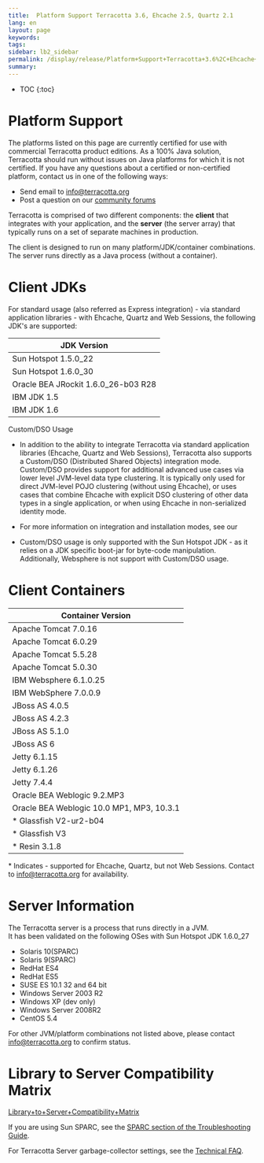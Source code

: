 ```yaml
---
title:  Platform Support Terracotta 3.6, Ehcache 2.5, Quartz 2.1  
lang: en
layout: page
keywords:
tags:
sidebar: lb2_sidebar
permalink: /display/release/Platform+Support+Terracotta+3.6%2C+Ehcache+2.5%2C+Quartz+2.1.html
summary:
---
```


* TOC
{:toc}

Platform Support
================

The platforms listed on this page are currently certified for use with commercial Terracotta product editions. As a 100% Java solution, Terracotta should run without issues on Java platforms for which it is not certified. If you have any questions about a certified or non-certified platform, contact us in one of the following ways:

*   Send email to [info@terracotta.org](mailto:info@terracotta.org)
*   Post a question on our [community forums](http://forums.terracotta.org)

Terracotta is comprised of two different components: the **client** that integrates with your application, and the **server** (the server array) that typically runs on a set of separate machines in production.

The client is designed to run on many platform/JDK/container combinations. The server runs directly as a Java process (without a container).

Client JDKs
===========

For standard usage (also referred as Express integration) - via standard application libraries - with Ehcache, Quartz and Web Sessions, the following JDK's are supported:

| JDK Version |
| --- |
| Sun Hotspot 1.5.0\_22 |
| Sun Hotspot 1.6.0\_30 |
| Oracle BEA JRockit 1.6.0\_26-b03 R28 |
| IBM JDK 1.5 |
| IBM JDK 1.6 |

Custom/DSO Usage

*   In addition to the ability to integrate Terracotta via standard application libraries (Ehcache, Quartz and Web Sessions), Terracotta also supports a Custom/DSO (Distributed Shared Objects) integration mode. Custom/DSO provides support for additional advanced use cases via lower level JVM-level data type clustering. It is typically only used for direct JVM-level POJO clustering (without using Ehcache), or uses cases that combine Ehcache with explicit DSO clustering of other data types in a single application, or when using Ehcache in non-serialized identity mode.
*   For more information on integration and installation modes, see our
    
*   Custom/DSO usage is only supported with the Sun Hotspot JDK - as it relies on a JDK specific boot-jar for byte-code manipulation. Additionally, Websphere is not support with Custom/DSO usage.

Client Containers
=================

| Container Version |
| --- |
| Apache Tomcat 7.0.16 |
| Apache Tomcat 6.0.29 |
| Apache Tomcat 5.5.28 |
| Apache Tomcat 5.0.30 |
| IBM Websphere 6.1.0.25 |
| IBM WebSphere 7.0.0.9 |
| JBoss AS 4.0.5 |
| JBoss AS 4.2.3 |
| JBoss AS 5.1.0 |
| JBoss AS 6 |
| Jetty 6.1.15 |
| Jetty 6.1.26 |
| Jetty 7.4.4 |
| Oracle BEA Weblogic 9.2.MP3 |
| Oracle BEA Weblogic 10.0 MP1, MP3, 10.3.1 |
| \* Glassfish V2-ur2-b04 |
| \* Glassfish V3 |
| \* Resin 3.1.8 |

\* Indicates - supported for Ehcache, Quartz, but not Web Sessions. Contact to [info@terracotta.org](mailto:info@terracotta.org) for availability.

Server Information
==================

The Terracotta server is a process that runs directly in a JVM.  
It has been validated on the following OSes with Sun Hotspot JDK 1.6.0\_27

*   Solaris 10(SPARC)
*   Solaris 9(SPARC)
*   RedHat ES4
*   RedHat ES5
*   SUSE ES 10.1 32 and 64 bit
*   Windows Server 2003 R2
*   Windows XP (dev only)
*   Windows Server 2008R2
*   CentOS 5.4

For other JVM/platform combinations not listed above, please contact info@terracotta.org to confirm status.

Library to Server Compatibility Matrix
======================================

[Library+to+Server+Compatibility+Matrix](Library+to+Server+Compatibility+Matrix)

If you are using Sun SPARC, see the [SPARC section of the Troubleshooting Guide](/display/docs/Troubleshooting+Guide).

For Terracotta Server garbage-collector settings, see the [Technical FAQ](Technical+FAQ).


